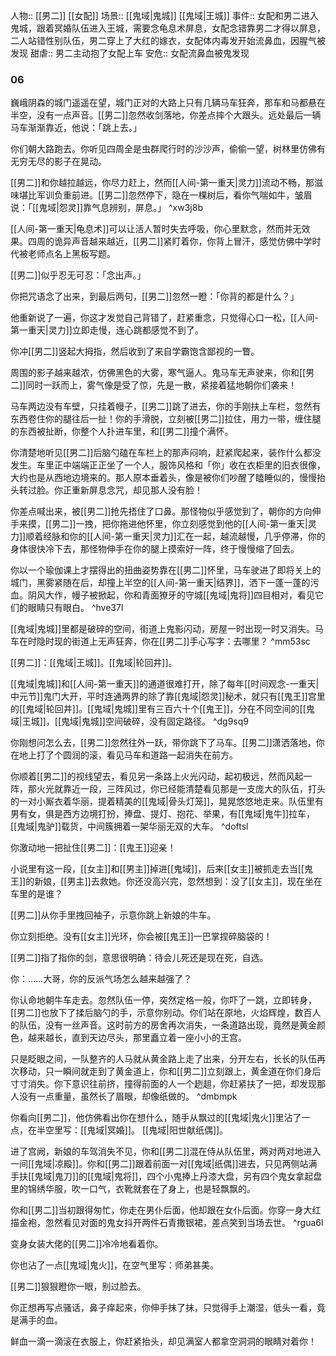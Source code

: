 人物:: [[男二]] [[女配]] 
场景:: [[鬼域|鬼城]] [[鬼域|王城]] 
事件:: 女配和男二进入鬼城，跟着冥婚队伍进入王城，需要念龟息术屏息，女配念错靠男二才得以屏息，二人站错性别队伍，男二穿上了大红的嫁衣，女配体内毒发开始流鼻血，因腥气被发现
甜虐:: 男二主动抱了女配上车
安危::  女配流鼻血被鬼发现

### 06

巍峨阴森的城门遥遥在望，城门正对的大路上只有几辆马车狂奔，那车和马都悬在半空，没有一点声音。[[男二]]忽然收剑落地，你差点摔个大跟头。远处最后一辆马车渐渐靠近，他说：「跳上去。」

你们朝大路跑去。你听见四周全是虫群爬行时的沙沙声，偷偷一望，树林里仿佛有无穷无尽的影子在晃动。

[[男二]]和你越拉越远，你尽力赶上，然而[[人间-第一重天|灵力]]流动不畅，那滋味堪比军训负重前进。[[男二]]忽然停下，隐在一棵树后，看你气喘如牛，皱眉说：「[[鬼域|怨灵]]靠气息辨别，屏息。」 ^xw3j8b

[[人间-第一重天|龟息术]]可以让活人暂时失去呼吸，你心里默念，然而并无效果。四周的诡异声音越来越近，[[男二]]紧盯着你，你背上冒汗，感觉仿佛中学时代被老师点名上黑板写题。

[[男二]]似乎忍无可忍：「念出声。」

你把咒语念了出来，到最后两句，[[男二]]忽然一瞪：「你背的都是什么？」

他重新说了一遍，你这才发觉自己背错了，赶紧重念，只觉得心口一松，[[人间-第一重天|灵力]]立即走慢，连心跳都感觉不到了。

你冲[[男二]]竖起大拇指，然后收到了来自学霸饱含鄙视的一瞥。

周围的影子越来越浓，仿佛黑色的大雾，寒气逼人。鬼马车无声驶来，你和[[男二]]同时一跃而上，雾气像是受了惊，先是一散，紧接着猛地朝你们袭来！

马车两边没有车壁，只挂着幔子，[[男二]]跳了进去，你的手刚扶上车栏，忽然有东西卷住你的腿往后一扯！你的手滑脱，立刻被[[男二]]拉住，用力一带，缠住腿的东西被扯断，你整个人扑进车里，和[[男二]]撞个满怀。

你清楚地听见[[男二]]后脑勺磕在车栏上的那声闷响，赶紧爬起来，装作什么都没发生。车里正中端端正正坐了一个人，服饰风格和「你」收在衣柜里的旧衣很像，大约也是从西地边境来的。那人原本垂着头，像是被你们吵醒了瞌睡似的，慢慢抬头转过脸。你正重新屏息念咒，却见那人没有脸！

你差点喊出来，被[[男二]]抢先捂住了口鼻。那怪物似乎感觉到了，朝你的方向伸手来摸，[[男二]]一拽，把你拖进他怀里，你立刻感觉到他的[[人间-第一重天|灵力]]顺着经脉和你的[[人间-第一重天|灵力]]汇在一起，越流越慢，几乎停滞，你的身体很快冷下去，那怪物伸手在你的腿上摸索好一阵，终于慢慢缩了回去。

你以一个瑜伽课上才摆得出的扭曲姿势靠在[[男二]]怀里，马车驶进了即将关上的城门，黑雾紧随在后，却撞上半空的[[人间-第一重天|结界]]，洒下一蓬一蓬的污血。阴风大作，幔子被掀起，你和青面獠牙的守城[[鬼域|鬼将]]四目相对，看见它们的眼睛只有眼白。 ^hve37l

[[鬼域|鬼城]]里都是破碎的空间，街道上鬼影闪动，房屋一时出现一时又消失。马车在时隐时现的街道上无声狂奔，你在[[男二]]手心写字：去哪里？  ^mm53sc

[[男二]]：[[鬼域|王城]]。[[鬼域|轮回井]]。

[[鬼域|鬼城]]和[[人间-第一重天]]的通道很难打开，除了每年[[时间观念-一重天|中元节]]鬼门大开，平时连通两界的除了靠[[鬼域|怨灵]]秘术，就只有[[鬼王]]宫里的[[鬼域|轮回井]]。[[鬼域|鬼城]]里有三百六十个[[鬼王]]，分在不同空间的[[鬼域|王城]]，[[鬼域|鬼城]]空间破碎，没有固定路径。 ^dg9sq9

你刚想问怎么去，[[男二]]忽然往外一跃，带你跳下了马车。[[男二]]潇洒落地，你在地上打了个圆润的滚，看见马车和道路一起消失在前方。

你顺着[[男二]]的视线望去，看见另一条路上火光闪动，起初极远，然而风起一阵，那火光就靠近一段，三阵风过，你已经能清楚看见那是一支庞大的队伍，打头的一对小厮衣着华丽，提着精美的[[鬼域|骨头灯笼]]，晃晃悠悠地走来。队伍里有男有女，俱是西方边境打扮，捧盘、提灯、抱花、举果，有[[鬼域|鬼牛]]拉车，[[鬼域|鬼驴]]载货，中间簇拥着一架华丽无双的大车。 ^doftsl

你激动地一把扯住[[男二]]：[[鬼王]]迎亲！

小说里有这一段，[[女主]]和[[男主]]掉进[[鬼域]]，后来[[女主]]被抓走去当[[鬼王]]的新娘，[[男主]]去救她。你还没高兴完，忽然想到：没了[[女主]]，现在坐在车里的是谁？

[[男二]]从你手里拽回袖子，示意你跳上新娘的牛车。

你立刻拒绝。没有[[女主]]光环，你会被[[鬼王]]一巴掌捏碎脑袋的！

[[男二]]指了指你的剑，意思很明确：待会儿死还是现在死，自选。

你：……大哥，你的反派气场怎么越来越强了？

你认命地朝牛车走去。忽然队伍一停，突然定格一般，你吓了一跳，立即转身，[[男二]]也放下了揉后脑勺的手，示意你别动。你们站在原地，火焰辉煌，数百人的队伍，没有一丝声音。这时前方的房舍再次消失，一条道路出现，竟然是黄金颜色，越来越长，直到天边尽头，那里矗立着一座小小的王宫。

只是眨眼之间，一队整齐的人马就从黄金路上走了出来，分开左右，长长的队伍再次移动，只一瞬间就走到了黄金道上，你和[[男二]]立刻跟上，黄金道在你们身后寸寸消失。你下意识往前挤，撞得前面的人一个趔趄，你赶紧扶了一把，却发现那人没有一点重量，虽然长了眉眼，却像纸做的。 ^dmbmpk

你看向[[男二]]，他仿佛看出你在想什么，随手从飘过的[[鬼域|鬼火]]里沾了一点，在半空里写：[[鬼域|冥婚]]。 [[鬼域|阳世献纸偶]]。

进了宫阙，新娘的车驾消失不见，你和[[男二]]混在侍从队伍里，两对两对地进入一间[[鬼域|凉殿]]。你和[[男二]]跟着前面一对[[鬼域|纸偶]]进去，只见两侧站满手扶[[鬼域|鬼刀]]的[[鬼域|鬼将]]，四个小鬼捧上丹漆大盘，另有四个鬼女拿起盘里的锦绣华服，吹一口气，衣靴就套在了身上，也是轻飘飘的。

你和[[男二]]当初跟得匆忙，你走在男仆后面，他却跟在女仆后面。你穿一身大红描金袍，忽然看见对面的鬼女抖开两件石青撒银裙，差点笑到当场去世。 ^rgua6l

变身女装大佬的[[男二]]冷冷地看着你。

你也沾了一点[[鬼域|鬼火]]，在空气里写：师弟甚美。

[[男二]]狠狠瞪你一眼，别过脸去。

你正想再写点骚话，鼻子痒起来，你伸手抹了抹，只觉得手上潮湿，低头一看，竟是满手的血。

鲜血一滴一滴滚在衣服上，你赶紧抬头，却见满室人都拿空洞洞的眼睛对着你！